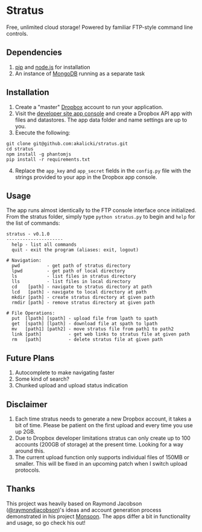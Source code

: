 # Stratus

Free, unlimited cloud storage! Powered by familiar FTP-style command line 
controls.

## Dependencies

1. [pip][pip] and [node.js][npm] for installation
2. An instance of [MongoDB][mongo] running as a separate task

[pip]: https://pypi.python.org/pypi/pip
[npm]: http://nodejs.org/
[mongo]: http://www.mongodb.org/

## Installation

1. Create a "master" [Dropbox][Dropbox] account to run your application.
2. Visit the [developer site app console][developer] and create a Dropbox API 
app with files and datastores. The app data folder and name settings are 
up to you.
3. Execute the following:

 ```
git clone git@github.com:akalicki/stratus.git
cd stratus
npm install -g phantomjs
pip install -r requirements.txt
```

4. Replace the `app_key` and `app_secret` fields in the `config.py` file with 
the strings provided to your app in the Dropbox app console.

[Dropbox]: https://www.dropbox.com/
[developer]: https://www.dropbox.com/developers/apply?cont=/developers/apps

## Usage

The app runs almost identically to the FTP console interface once initialized. 
From the stratus folder, simply type `python stratus.py` to begin and `help` 
for the list of commands:

```
stratus - v0.1.0
---------------------
  help - list all commands
  quit - exit the program (aliases: exit, logout)

# Navigation:
  pwd          - get path of stratus directory
  lpwd         - get path of local directory
  ls           - list files in stratus directory
  lls          - list files in local directory
  cd    [path] - navigate to stratus directory at path
  lcd   [path] - navigate to local directory at path
  mkdir [path] - create stratus directory at given path
  rmdir [path] - remove stratus directory at given path

# File Operations:
  put  [lpath] [spath] - upload file from lpath to spath
  get  [spath] [lpath] - download file at spath to lpath
  mv   [path1] [path2] - move stratus file from path1 to path2
  link [path]          - get web links to stratus file at given path
  rm   [path]          - delete stratus file at given path
```

## Future Plans

1. Autocomplete to make navigating faster
2. Some kind of search?
3. Chunked upload and upload status indication

## Disclaimer

1. Each time stratus needs to generate a new Dropbox account, it takes a bit 
of time. Please be patient on the first upload and every time you use up 2GB.
2. Due to Dropbox developer limitations stratus can only create up to 100 
accounts (200GB of storage) at the present time. Looking for a way around this.
3. The current upload function only supports individual files of 150MB or 
smaller. This will be fixed in an upcoming patch when I switch upload 
protocols.

## Thanks

This project was heavily based on Raymond Jacobson 
([@raymondjacobson][rayaccount])'s ideas and account generation process 
demonstrated in his project [Monsoon][monsoon]. The apps differ a bit in 
functionality and usage, so go check his out!

[rayaccount]: https://github.com/raymondjacobson
[monsoon]: https://github.com/raymondjacobson/monsoon